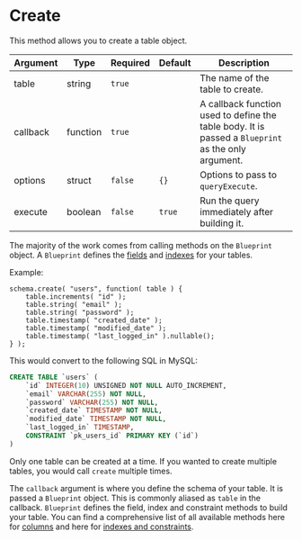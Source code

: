 # Create

This method allows you to create a table object.

| Argument |   Type   | Required | Default |                                             Description                                             |
|----------|----------|----------|---------|-----------------------------------------------------------------------------------------------------|
| table    | string   | `true`   |         | The name of the table to create.                                                                    |
| callback | function | `true`   |         | A callback function used to define the table body. It is passed a `Blueprint` as the only argument. |
| options  | struct   | `false`  | `{}`    | Options to pass to `queryExecute`.                                                                  |
| execute  | boolean  | `false`  | `true`  | Run the query immediately after building it.                                                        |

The majority of the work comes from calling methods on the `Blueprint` object.  A `Blueprint` defines the [fields](schema/fields.md) and [indexes](schema/indexes.md) for your tables.

Example:
```
schema.create( "users", function( table ) {
	table.increments( "id" );
	table.string( "email" );
	table.string( "password" );
	table.timestamp( "created_date" );
	table.timestamp( "modified_date" );
	table.timestamp( "last_logged_in" ).nullable();
} );
```

This would convert to the following SQL in MySQL:
```sql
CREATE TABLE `users` (
	`id` INTEGER(10) UNSIGNED NOT NULL AUTO_INCREMENT,
	`email` VARCHAR(255) NOT NULL,
	`password` VARCHAR(255) NOT NULL,
	`created_date` TIMESTAMP NOT NULL,
	`modified_date` TIMESTAMP NOT NULL,
	`last_logged_in` TIMESTAMP,
	CONSTRAINT `pk_users_id` PRIMARY KEY (`id`)
)
```

Only one table can be created at a time.  If you wanted to create multiple tables, you would call `create` multiple times.

The `callback` argument is where you define the schema of your table.  It is passed a `Blueprint` object.  This is commonly aliased as `table` in the callback.  `Blueprint` defines the field, index and constraint methods to build your table.  You can find a comprehensive list of all available methods here for [columns](columns) and here for [indexes and constraints](indexes).
